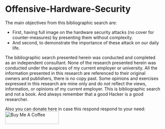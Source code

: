 # Offensive-Hardware-Security
The main objectives from this bibliographic search are:
- First, having full image on the hardware security attacks (no cover for counter-measures) by presenting them without complexity. 
- And second, to demonstrate the importance of these attack on our daily life.

The bibliographic search presented herein was conducted and completed as an independent consultant. None of the research presented herein was conducted under the auspices of my current employer or university. 
All the information presented in this research are referenced to their original owners and publishers, there is no copy past. Some opinions and exercises expressed in this research are mine only and do not reflect the views, information, or opinions of my current employer. 
This is bibliographic search and not a book. And always remember that a good Hacker is a good researcher.

Also you can donate here in case this respond respond to your need:
<a href="https://www.buymeacoffee.com/vraihack" target="_blank"><img src="https://cdn.buymeacoffee.com/buttons/default-orange.png" alt="Buy Me A Coffee" height="41" width="174"></a>
